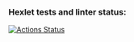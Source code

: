 ### Hexlet tests and linter status:
[![Actions Status](https://github.com/kalbasnick/frontend-project-lvl1/workflows/hexlet-check/badge.svg)](https://github.com/kalbasnick/frontend-project-lvl1/actions)
